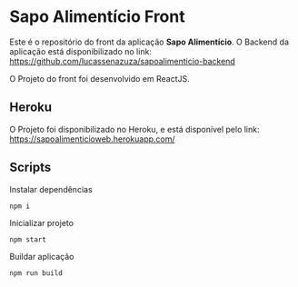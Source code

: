 # Sapo Alimentício Front

Este é o repositório do front da aplicação **Sapo Alimentício**. O Backend da aplicação está disponibilizado no link: https://github.com/lucassenazuza/sapoalimenticio-backend

O Projeto do front foi desenvolvido em ReactJS.

## Heroku

O Projeto foi disponibilizado no Heroku, e está disponível pelo link: https://sapoalimenticioweb.herokuapp.com/

## Scripts
Instalar dependências
```
npm i
```
Inicializar projeto
```
npm start
```
Buildar aplicação
```
npm run build
```


